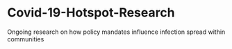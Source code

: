 # Covid-19-Hotspot-Research
Ongoing research on how policy mandates influence infection spread within communities
